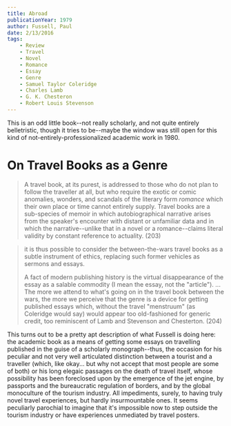 ```yaml
---
title: Abroad
publicationYear: 1979
author: Fussell, Paul
date: 2/13/2016
tags:
    - Review
    - Travel
    - Novel
    - Romance
    - Essay
    - Genre
    - Samuel Taylor Coleridge
    - Charles Lamb
    - G. K. Chesteron
    - Robert Louis Stevenson
---
```


This is an odd little book--not really scholarly, and not quite entirely belletristic, though it tries to be--maybe the window was still open for this kind of not-entirely-professionalized academic work in 1980.

# On Travel Books as a Genre

> A travel book, at its purest, is addressed to those who do not plan to follow the traveller at all, but who require the exotic or comic anomalies, wonders, and scandals of the literary form _romance_ which their own place or time cannot entirely supply. Travel books are a sub-species of memoir in which autobiographical narrative arises from the speaker's encounter with distant or unfamiliar data and in which the narrative--unlike that in a novel or a romance--claims literal validity by constant reference to actuality. (203)

> it is thus possible to consider the between-the-wars travel books as a subtle instrument of ethics, replacing such former vehicles as sermons and essays.
>
> A fact of modern publishing history is the virtual disappearance of the essay as a salable commodity (I mean the essay, not the "article"). ... The more we attend to what's going on in the travel book between the wars, the more we perceive that the genre is a device for getting published essays which, without the travel "menstruum" (as Coleridge would say) would appear too old-fashioned for generic credit, too reminiscent of Lamb and Stevenson and Chesterton. (204)

This turns out to be a pretty apt description of what Fussell is doing here: the academic book as a means of getting some essays on travelling published in the guise of a scholarly monograph--thus, the occasion for his peculiar and not very well articulated distinction between a tourist and a traveller (which, like okay... but why not accept that most people are some of both) or his long elegaic passages on the death of travel itself, whose possibility has been foreclosed upon by the emergence of the jet engine, by passports and the bureaucratic regulation of borders, and by the global monoculture of the tourism industry. All impediments, surely, to having truly novel travel experiences, but hardly insurmountable ones. It seems peculiarly parochial to imagine that it's impossible now to step outside the tourism industry or have experiences unmediated by travel posters.
